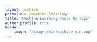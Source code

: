 ```yaml
---
layout: archive
permalink: /machine-learning/
title: "Machine Learning Posts by tags"
author_profile: true
header:
    image: "/images/min/machine-min.png"
---
```

